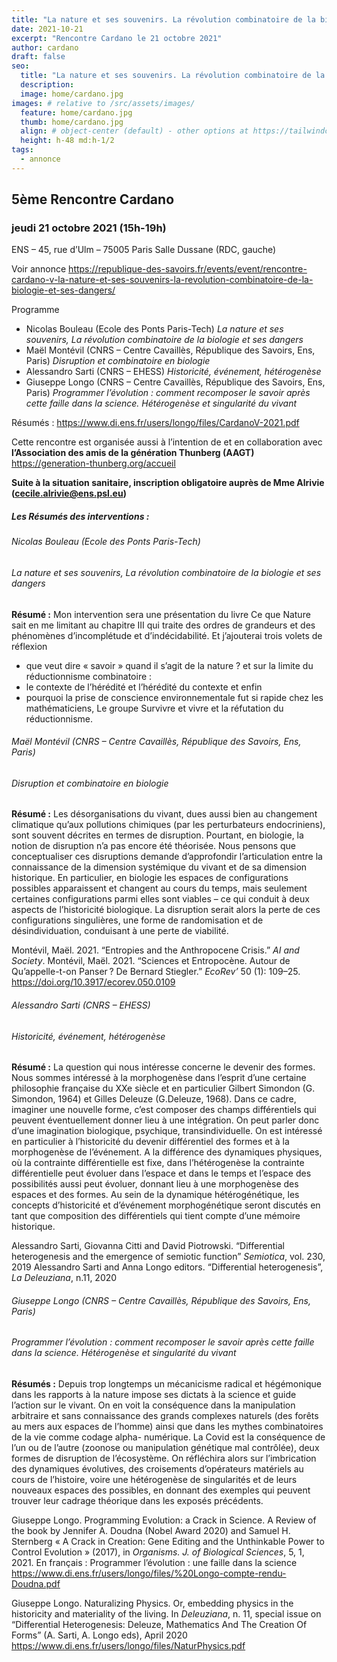 ```yaml
---
title: "La nature et ses souvenirs. La révolution combinatoire de la biologie et ses dangers"
date: 2021-10-21
excerpt: "Rencontre Cardano le 21 octobre 2021"
author: cardano
draft: false
seo:
  title: "La nature et ses souvenirs. La révolution combinatoire de la biologie et ses dangers"
  description:
  image: home/cardano.jpg
images: # relative to /src/assets/images/
  feature: home/cardano.jpg
  thumb: home/cardano.jpg
  align: # object-center (default) - other options at https://tailwindcss.com/docs/object-position
  height: h-48 md:h-1/2
tags:
  - annonce
---
```

## 5ème Rencontre Cardano

### jeudi 21 octobre 2021 (15h-19h)



ENS – 45, rue d’Ulm – 75005 Paris
Salle Dussane (RDC, gauche)


Voir annonce https://republique-des-savoirs.fr/events/event/rencontre-cardano-v-la-nature-et-ses-souvenirs-la-revolution-combinatoire-de-la-biologie-et-ses-dangers/

Programme
* Nicolas Bouleau (Ecole des Ponts Paris-Tech) *La nature et ses souvenirs, La révolution combinatoire de la biologie et ses dangers*
* Maël Montévil (CNRS – Centre Cavaillès, République des Savoirs, Ens, Paris) *Disruption et combinatoire en biologie*
* Alessandro Sarti (CNRS – EHESS) *Historicité, événement, hétérogenèse*
* Giuseppe Longo (CNRS – Centre Cavaillès, République des Savoirs, Ens, Paris) *Programmer l’évolution : comment recomposer le savoir après cette faille dans la science. Hétérogenèse et singularité du vivant*

Résumés : https://www.di.ens.fr/users/longo/files/CardanoV-2021.pdf

Cette rencontre est organisée aussi à l’intention de et en collaboration avec
**l’Association des amis de la génération Thunberg (AAGT)**
https://generation-thunberg.org/accueil

**Suite à la situation sanitaire, inscription obligatoire auprès de Mme Alrivie (cecile.alrivie@ens.psl.eu)** 

##### Les Résumés des interventions :

###### Nicolas Bouleau (Ecole des Ponts Paris-Tech)
###### La nature et ses souvenirs, La révolution combinatoire de la biologie et ses dangers
**Résumé :** Mon intervention sera une présentation du livre Ce que Nature sait en me limitant au chapitre III qui traite des ordres de grandeurs et des phénomènes d’incomplétude et d’indécidabilité. Et j’ajouterai trois volets de réflexion
* que veut dire « savoir » quand il s’agit de la nature ? et sur la limite du réductionnisme combinatoire :
* le contexte de l’hérédité et l’hérédité du contexte et enfin
* pourquoi la prise de conscience environnementale fut si rapide chez les mathématiciens, Le groupe Survivre et vivre et la réfutation du réductionnisme.

###### Maël Montévil (CNRS – Centre Cavaillès, République des Savoirs, Ens, Paris)
###### Disruption et combinatoire en biologie
**Résumé :** Les désorganisations du vivant, dues aussi bien au changement climatique qu’aux pollutions chimiques (par les perturbateurs endocriniens), sont souvent décrites en termes de disruption. Pourtant, en biologie, la notion de disruption n’a pas encore été théorisée. Nous pensons que conceptualiser ces disruptions demande d’approfondir l’articulation entre la connaissance de la dimension systémique du vivant et de sa dimension historique. En particulier, en biologie les espaces de configurations possibles apparaissent et changent au cours du temps, mais seulement certaines configurations parmi elles sont viables – ce qui conduit à deux aspects de l’historicité biologique. La disruption serait alors la perte de ces configurations singulières, une forme de randomisation et de désindividuation, conduisant à une perte de viabilité.

Montévil, Maël. 2021. “Entropies and the Anthropocene Crisis.” *AI and Society*.
Montévil, Maël. 2021. “Sciences et Entropocène. Autour de Qu’appelle-t-on Panser ? De Bernard Stiegler.” *EcoRev’* 50 (1): 109–25. https://doi.org/10.3917/ecorev.050.0109

###### Alessandro Sarti (CNRS – EHESS)
###### Historicité, événement, hétérogenèse
**Résumé :** La question qui nous intéresse concerne le devenir des formes. Nous sommes intéressé à la morphogenèse dans l’esprit d’une certaine philosophie française du XXe siècle et en particulier Gilbert Simondon (G. Simondon, 1964) et Gilles Deleuze (G.Deleuze, 1968). Dans ce cadre, imaginer une nouvelle forme, c’est composer des champs différentiels qui peuvent éventuellement donner lieu à une intégration. On peut parler donc d’une imagination biologique, psychique, transindividuelle. On est intéressé en particulier à l’historicité du devenir différentiel des formes et à la morphogenèse de l’événement.
A la différence des dynamiques physiques, où la contrainte différentielle est fixe, dans l’hétérogenèse la contrainte différentielle peut évoluer dans l’espace et dans le temps et l’espace des possibilités aussi peut évoluer, donnant lieu à une morphogenèse des espaces et des formes. Au sein de la dynamique hétérogénétique, les concepts d’historicité et d’événement morphogénétique seront discutés en tant que composition des différentiels qui tient compte d’une mémoire historique.

Alessandro Sarti, Giovanna Citti and David Piotrowski. “Differential heterogenesis and the emergence of semiotic function” *Semiotica*, vol. 230, 2019
Alessandro Sarti and Anna Longo editors. “Differential heterogenesis”, *La Deleuziana*, n.11, 2020

###### Giuseppe Longo (CNRS – Centre Cavaillès, République des Savoirs, Ens, Paris)
###### Programmer l’évolution : comment recomposer le savoir après cette faille dans la science. Hétérogenèse et singularité du vivant
**Résumés :** Depuis trop longtemps un mécanicisme radical et hégémonique dans les rapports à la nature impose ses dictats à la science et guide l’action sur le vivant. On en voit la conséquence dans la manipulation arbitraire et sans connaissance des grands complexes naturels (des forêts au mers aux espaces de l’homme) ainsi que dans les mythes combinatoires de la vie comme codage alpha- numérique. La Covid est la conséquence de l’un ou de l’autre (zoonose ou manipulation génétique mal contrôlée), deux formes de disruption de l’écosystème. On réfléchira alors sur l’imbrication des dynamiques évolutives, des croisements d’opérateurs matériels au cours de l’histoire, voire une hétérogenèse de singularités et de leurs nouveaux espaces des possibles, en donnant des exemples qui peuvent trouver leur cadrage théorique dans les exposés précédents.

Giuseppe Longo. Programming Evolution: a Crack in Science. A Review of the book by Jennifer A. Doudna (Nobel Award 2020) and Samuel H. Sternberg « A Crack in Creation: Gene Editing and the Unthinkable Power to Control Evolution » (2017), in *Organisms. J. of Biological Sciences*, 5, 1, 2021.
En français : Programmer l’évolution : une faille dans la science
https://www.di.ens.fr/users/longo/files/%20Longo-compte-rendu-Doudna.pdf

Giuseppe Longo. Naturalizing Physics. Or, embedding physics in the historicity and materiality of the living. In *Deleuziana*, n. 11, special issue on “Differential Heterogenesis: Deleuze, Mathematics And The Creation Of Forms” (A. Sarti, A. Longo eds), April 2020
https://www.di.ens.fr/users/longo/files/NaturPhysics.pdf
